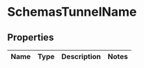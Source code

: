 # SchemasTunnelName

## Properties
Name | Type | Description | Notes
------------ | ------------- | ------------- | -------------
